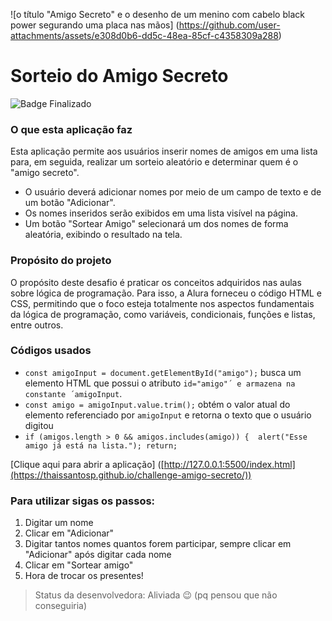 ![o título "Amigo Secreto" e o desenho de um menino com cabelo black power segurando uma placa nas mãos] (https://github.com/user-attachments/assets/e308d0b6-dd5c-48ea-85cf-c4358309a288)

# **Sorteio do Amigo Secreto**

![Badge Finalizado](http://img.shields.io/static/v1?label=STATUS&message=%20FINALIZADO&color=GREEN&style=for-the-badge)


### O que esta aplicação faz
Esta aplicação permite aos usuários inserir nomes de amigos em uma lista para, em seguida, realizar um sorteio aleatório e determinar quem é o "amigo secreto".
+ O usuário deverá adicionar nomes por meio de um campo de texto e de um botão "Adicionar".
+ Os nomes inseridos serão exibidos em uma lista visível na página.
+ Um botão "Sortear Amigo" selecionará um dos nomes de forma aleatória, exibindo o resultado na tela.

### Propósito do projeto
O propósito deste desafio é praticar os conceitos adquiridos nas aulas sobre lógica de programação.
Para isso, a Alura forneceu o código HTML e CSS, permitindo que o foco esteja totalmente nos aspectos fundamentais da lógica de programação, como variáveis, condicionais, funções e listas, entre outros.

### **Códigos usados**
- `const amigoInput = document.getElementById("amigo");` busca um elemento HTML que possui o atributo `id="amigo"´ e armazena na constante ´amigoInput`.
- `const amigo = amigoInput.value.trim();` obtém o valor atual do elemento referenciado por `amigoInput` e retorna o texto que o usuário digitou
- `if (amigos.length > 0 && amigos.includes(amigo)) { 
            alert("Esse amigo já está na lista.");
            return;`

[Clique aqui para abrir a aplicação] ([http://127.0.0.1:5500/index.html](https://thaissantosp.github.io/challenge-amigo-secreto/))

### **Para utilizar sigas os passos:**
1. Digitar um nome
2. Clicar em "Adicionar"
3. Digitar tantos nomes quantos forem participar, sempre clicar em "Adicionar" após digitar cada nome
4. Clicar em "Sortear amigo"
5. Hora de trocar os presentes!

> Status da desenvolvedora: Aliviada 😉
(pq pensou que não conseguiria)


